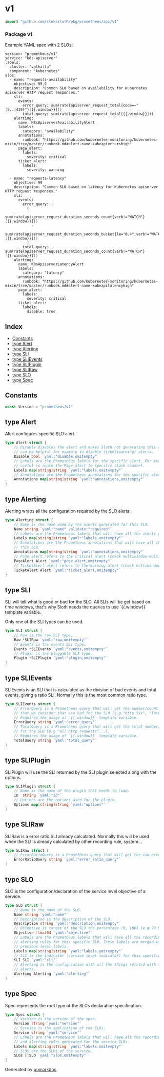 <!-- Code generated by gomarkdoc. DO NOT EDIT -->

# v1

```go
import "github.com/slok/sloth/pkg/prometheus/api/v1"
```

### Package v1

Example YAML spec with 2 SLOs:

```
version: "prometheus/v1"
service: "k8s-apiserver"
labels:
  cluster: "valhalla"
  component: "kubernetes"
slos:
  - name: "requests-availability"
    objective: 99.9
    description: "Common SLO based on availability for Kubernetes apiserver HTTP request responses."
    sli:
      events:
        error_query: sum(rate(apiserver_request_total{code=~"(5..|429)"}[{{.window}}]))
        total_query: sum(rate(apiserver_request_total[{{.window}}]))
    alerting:
      name: K8sApiserverAvailabilityAlert
      labels:
        category: "availability"
      annotations:
        runbook: "https://github.com/kubernetes-monitoring/kubernetes-mixin/tree/master/runbook.md#alert-name-kubeapierrorshigh"
      page_alert:
        labels:
          severity: critical
      ticket_alert:
        labels:
          severity: warning

  - name: "requests-latency"
    objective: 99
    description: "Common SLO based on latency for Kubernetes apiserver HTTP request responses."
    sli:
      events:
        error_query: |
          (
            sum(rate(apiserver_request_duration_seconds_count{verb!="WATCH"}[{{.window}}]))
            -
            sum(rate(apiserver_request_duration_seconds_bucket{le="0.4",verb!="WATCH"}[{{.window}}]))
          )
        total_query: sum(rate(apiserver_request_duration_seconds_count{verb!="WATCH"}[{{.window}}]))
    alerting:
      name: K8sApiserverLatencyAlert
      labels:
        category: "latency"
      annotations:
        runbook: "https://github.com/kubernetes-monitoring/kubernetes-mixin/tree/master/runbook.md#alert-name-kubeapilatencyhigh"
      page_alert:
        labels:
          severity: critical
      ticket_alert:
        labels:
          disable: true
```

## Index

- [Constants](<#constants>)
- [type Alert](<#type-alert>)
- [type Alerting](<#type-alerting>)
- [type SLI](<#type-sli>)
- [type SLIEvents](<#type-slievents>)
- [type SLIPlugin](<#type-sliplugin>)
- [type SLIRaw](<#type-sliraw>)
- [type SLO](<#type-slo>)
- [type Spec](<#type-spec>)


## Constants

```go
const Version = "prometheus/v1"
```

## type Alert

Alert configures specific SLO alert.

```go
type Alert struct {
    // Disable disables the alert and makes Sloth not generating this alert. This
    // can be helpful for example to disable ticket(warning) alerts.
    Disable bool `yaml:"disable,omitempty"`
    // Labels are the Prometheus labels for the specific alert. For example can be
    // useful to route the Page alert to specific Slack channel.
    Labels map[string]string `yaml:"labels,omitempty"`
    // Annotations are the Prometheus annotations for the specific alert.
    Annotations map[string]string `yaml:"annotations,omitempty"`
}
```

## type Alerting

Alerting wraps all the configuration required by the SLO alerts.

```go
type Alerting struct {
    // Name is the name used by the alerts generated for this SLO.
    Name string `yaml:"name" validate:"required"`
    // Labels are the Prometheus labels that will have all the alerts generated by this SLO.
    Labels map[string]string `yaml:"labels,omitempty"`
    // Annotations are the Prometheus annotations that will have all the alerts generated by
    // this SLO.
    Annotations map[string]string `yaml:"annotations,omitempty"`
    // Page alert refers to the critical alert (check multiwindow-multiburn alerts).
    PageAlert Alert `yaml:"page_alert,omitempty"`
    // TicketAlert alert refers to the warning alert (check multiwindow-multiburn alerts).
    TicketAlert Alert `yaml:"ticket_alert,omitempty"`
}
```

## type SLI

SLI will tell what is good or bad for the SLO. All SLIs will be get based on time windows, that's why Sloth needs the queries to use \`\{\{.window\}\}\` template variable.

Only one of the SLI types can be used.

```go
type SLI struct {
    // Raw is the raw SLI type.
    Raw *SLIRaw `yaml:"raw,omitempty"`
    // Events is the events SLI type.
    Events *SLIEvents `yaml:"events,omitempty"`
    // Plugin is the pluggable SLI type.
    Plugin *SLIPlugin `yaml:"plugin,omitempty"`
}
```

## type SLIEvents

SLIEvents is an SLI that is calculated as the division of bad events and total events, giving a ratio SLI. Normally this is the most common ratio type.

```go
type SLIEvents struct {
    // ErrorQuery is a Prometheus query that will get the number/count of events
    // that we consider that are bad for the SLO (e.g "http 5xx", "latency > 250ms"...).
    // Requires the usage of `{{.window}}` template variable.
    ErrorQuery string `yaml:"error_query"`
    // TotalQuery is a Prometheus query that will get the total number/count of events
    // for the SLO (e.g "all http requests"...).
    // Requires the usage of `{{.window}}` template variable.
    TotalQuery string `yaml:"total_query"`
}
```

## type SLIPlugin

SLIPlugin will use the SLI returned by the SLI plugin selected along with the options.

```go
type SLIPlugin struct {
    // Name is the name of the plugin that needs to load.
    ID  string `yaml:"id"`
    // Options are the options used for the plugin.
    Options map[string]string `yaml:"options"`
}
```

## type SLIRaw

SLIRaw is a error ratio SLI already calculated. Normally this will be used when the SLI is already calculated by other recording rule, system...

```go
type SLIRaw struct {
    // ErrorRatioQuery is a Prometheus query that will get the raw error ratio (0-1) for the SLO.
    ErrorRatioQuery string `yaml:"error_ratio_query"`
}
```

## type SLO

SLO is the configuration/declaration of the service level objective of a service.

```go
type SLO struct {
    // Name is the name of the SLO.
    Name string `yaml:"name"`
    // Description is the description of the SLO.
    Description string `yaml:"description,omitempty"`
    // Objective is target of the SLO the percentage (0, 100] (e.g 99.9).
    Objective float64 `yaml:"objective"`
    // Labels are the Prometheus labels that will have all the recording and
    // alerting rules for this specific SLO. These labels are merged with the
    // previous level labels.
    Labels map[string]string `yaml:"labels,omitempty"`
    // SLI is the indicator (service level indicator) for this specific SLO.
    SLI SLI `yaml:"sli"`
    // Alerting is the configuration with all the things related with the SLO
    // alerts.
    Alerting Alerting `yaml:"alerting"`
}
```

## type Spec

Spec represents the root type of the SLOs declaration specification.

```go
type Spec struct {
    // Version is the version of the spec.
    Version string `yaml:"version"`
    // Service is the application of the SLOs.
    Service string `yaml:"service"`
    // Labels are the Prometheus labels that will have all the recording
    // and alerting rules generated for the service SLOs.
    Labels map[string]string `yaml:"labels,omitempty"`
    // SLOs are the SLOs of the service.
    SLOs []SLO `yaml:"slos,omitempty"`
}
```



Generated by [gomarkdoc](<https://github.com/princjef/gomarkdoc>)
